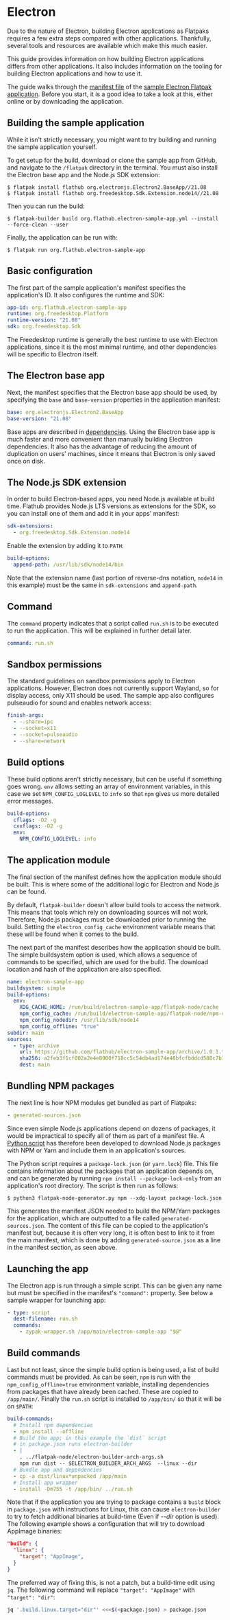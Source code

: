# Electron

Due to the nature of Electron, building Electron applications as
Flatpaks requires a few extra steps compared with other applications.
Thankfully, several tools and resources are available which make this
much easier.

This guide provides information on how building Electron applications
differs from other applications. It also includes information on the
tooling for building Electron applications and how to use it.

The guide walks through the [manifest
file](https://github.com/flathub/electron-sample-app/blob/master/flatpak/org.flathub.electron-sample-app.yml)
of the [sample Electron Flatpak
application](https://github.com/flathub/electron-sample-app). Before you
start, it is a good idea to take a look at this, either online or by
downloading the application.

## Building the sample application

While it isn't strictly necessary, you might want to try building and
running the sample application yourself.

To get setup for the build, download or clone the sample app from
GitHub, and navigate to the `/flatpak` directory in the terminal. You
must also install the Electron base app and the Node.js SDK extension:

    $ flatpak install flathub org.electronjs.Electron2.BaseApp//21.08
    $ flatpak install flathub org.freedesktop.Sdk.Extension.node14//21.08

Then you can run the build:

    $ flatpak-builder build org.flathub.electron-sample-app.yml --install --force-clean --user

Finally, the application can be run with:

    $ flatpak run org.flathub.electron-sample-app

## Basic configuration

The first part of the sample application's manifest specifies the
application's ID. It also configures the runtime and SDK:

```yaml
app-id: org.flathub.electron-sample-app
runtime: org.freedesktop.Platform
runtime-version: "21.08"
sdk: org.freedesktop.Sdk
```

The Freedesktop runtime is generally the best runtime to use with
Electron applications, since it is the most minimal runtime, and other
dependencies will be specific to Electron itself.

## The Electron base app

Next, the manifest specifies that the Electron base app should be used,
by specifying the `base` and `base-version` properties in the
application manifest:

```yaml
base: org.electronjs.Electron2.BaseApp
base-version: "21.08"
```

Base apps are described in [dependencies](dependencies).
Using the Electron base app is much faster and more convenient than
manually building Electron dependencies. It also has the advantage of
reducing the amount of duplication on users\' machines, since it means
that Electron is only saved once on disk.

## The Node.js SDK extension

In order to build Electron-based apps, you need Node.js available at
build time. Flathub provides Node.js LTS versions as extensions for the
SDK, so you can install one of them and add it in your apps\' manifest:

```yaml
sdk-extensions:
  - org.freedesktop.Sdk.Extension.node14
```

Enable the extension by adding it to `PATH`:

```yaml
build-options:
  append-path: /usr/lib/sdk/node14/bin
```

Note that the extension name (last portion of reverse-dns notation,
`node14` in this example) must be the same in `sdk-extensions` and
`append-path`.

## Command

The `command` property indicates that a script called `run.sh` is to be
executed to run the application. This will be explained in further
detail later.

```yaml
command: run.sh
```

## Sandbox permissions

The standard guidelines on sandbox permissions apply to Electron
applications. However, Electron does not currently support Wayland, so
for display access, only X11 should be used. The sample app also
configures pulseaudio for sound and enables network access:

```yaml
finish-args:
  - --share=ipc
  - --socket=x11
  - --socket=pulseaudio
  - --share=network
```

## Build options

These build options aren't strictly necessary, but can be useful if
something goes wrong. `env` allows setting an array of environment
variables, in this case we set `NPM_CONFIG_LOGLEVEL` to `info` so that
`npm` gives us more detailed error messages.

```yaml
build-options:
  cflags: -O2 -g
  cxxflags: -O2 -g
  env:
    NPM_CONFIG_LOGLEVEL: info
```

## The application module

The final section of the manifest defines how the application module
should be built. This is where some of the additional logic for Electron
and Node.js can be found.

By default, `flatpak-builder` doesn't allow build tools to access the
network. This means that tools which rely on downloading sources will
not work. Therefore, Node.js packages must be downloaded prior to
running the build. Setting the `electron_config_cache` environment
variable means that these will be found when it comes to the build.

The next part of the manifest describes how the application should be
built. The simple buildsystem option is used, which allows a sequence of
commands to be specified, which are used for the build. The download
location and hash of the application are also specified.

```yaml
name: electron-sample-app
buildsystem: simple
build-options:
  env:
    XDG_CACHE_HOME: /run/build/electron-sample-app/flatpak-node/cache
    npm_config_cache: /run/build/electron-sample-app/flatpak-node/npm-cache
    npm_config_nodedir: /usr/lib/sdk/node14
    npm_config_offline: "true"
subdir: main
sources:
  - type: archive
    url: https://github.com/flathub/electron-sample-app/archive/1.0.1.tar.gz
    sha256: a2feb3f1cf002a2e4e8900f718cc5c54db4ad174e48bfcfbddcd588c7b716d5b
    dest: main
```

## Bundling NPM packages

The next line is how NPM modules get bundled as part of Flatpaks:

```yaml
- generated-sources.json
```

Since even simple Node.js applications depend on dozens of packages, it
would be impractical to specify all of them as part of a manifest file.
A [Python
script](https://github.com/flatpak/flatpak-builder-tools/tree/master/node)
has therefore been developed to download Node.js packages with NPM or
Yarn and include them in an application's sources.

The Python script requires a `package-lock.json` (or `yarn.lock`) file.
This file contains information about the packages that an application
depends on, and can be generated by running
`npm install --package-lock-only` from an application's root directory.
The script is then run as follows:

    $ python3 flatpak-node-generator.py npm --xdg-layout package-lock.json

This generates the manifest JSON needed to build the NPM/Yarn packages
for the application, which are outputted to a file called
`generated-sources.json`. The content of this file can be copied to the
application's manifest but, because it is often very long, it is often
best to link to it from the main manifest, which is done by adding
`generated-source.json` as a line in the manifest section, as seen
above.

## Launching the app

The Electron app is run through a simple script. This can be given any
name but must be specified in the manifest's `"command":` property. See
below a sample wrapper for launching app:

```yaml
- type: script
  dest-filename: run.sh
  commands:
    - zypak-wrapper.sh /app/main/electron-sample-app "$@"
```

## Build commands

Last but not least, since the simple build option is being used, a list
of build commands must be provided. As can be seen, `npm` is run with
the `npm_config_offline=true` environment variable, installing
dependencies from packages that have already been cached. These are
copied to `/app/main/`. Finally the `run.sh` script is installed to
`/app/bin/` so that it will be on `$PATH`:

```yaml
build-commands:
  # Install npm dependencies
  - npm install --offline
  # Build the app; in this example the `dist` script
  # in package.json runs electron-builder
  - |
    . ../flatpak-node/electron-builder-arch-args.sh
    npm run dist -- $ELECTRON_BUILDER_ARCH_ARGS  --linux --dir
  # Bundle app and dependencies
  - cp -a dist/linux*unpacked /app/main
  # Install app wrapper
  - install -Dm755 -t /app/bin/ ../run.sh
```

Note that if the application you are trying to package contains a
`build` block in `package.json` with instructions for Linux, this can
cause `electron-builder` to try to fetch additional binaries at
build-time (Even if *\--dir* option is used). The following
example shows a configuration that will try to download AppImage
binaries:

```json
"build": {
  "linux": {
    "target": "AppImage",
  }
}
```

The preferred way of fixing this, is not a patch, but a build-time edit
using `jq`. The following command will replace `"target": "AppImage"`
with `"target": "dir"`:

```bash
jq '.build.linux.target="dir"' <<<$(<package.json) > package.json
```
